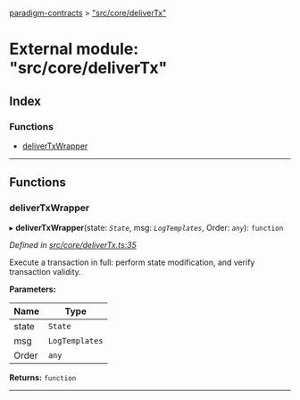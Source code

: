 [paradigm-contracts](../README.md) > ["src/core/deliverTx"](../modules/_src_core_delivertx_.md)

# External module: "src/core/deliverTx"

## Index

### Functions

* [deliverTxWrapper](_src_core_delivertx_.md#delivertxwrapper)

---

## Functions

<a id="delivertxwrapper"></a>

###  deliverTxWrapper

▸ **deliverTxWrapper**(state: *`State`*, msg: *`LogTemplates`*, Order: *`any`*): `function`

*Defined in [src/core/deliverTx.ts:35](https://github.com/paradigmfoundation/paradigmcore/blob/11f2a53/src/core/deliverTx.ts#L35)*

Execute a transaction in full: perform state modification, and verify transaction validity.

**Parameters:**

| Name | Type |
| ------ | ------ |
| state | `State` |
| msg | `LogTemplates` |
| Order | `any` |

**Returns:** `function`

___

